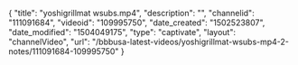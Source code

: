 {
    "title": "yoshigrillmat wsubs.mp4",
    "description": "",
    "channelid": "111091684",
    "videoid": "109995750",
    "date_created": "1502523807",
    "date_modified": "1504049175",
    "type": "captivate",
    "layout": "channelVideo",
    "url": "\/bbbusa-latest-videos\/yoshigrillmat-wsubs-mp4-2-notes\/111091684-109995750"
}